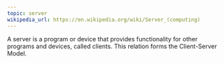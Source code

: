 ```yaml
---
topic: server
wikipedia_url: https://en.wikipedia.org/wiki/Server_(computing)
---
```

A server is a program or device that provides functionality for other programs and devices, called clients. This relation forms the Client-Server Model.